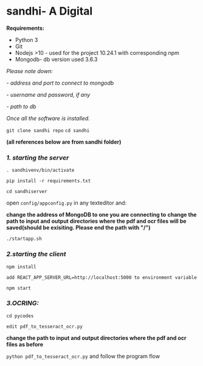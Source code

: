 # sandhi- A Digital 
**Requirements:**
- Python 3
- Git
- Nodejs >10 - used for the project 10.24.1 with corresponding npm
- Mongodb- db version used 3.6.3

*Please note down:*

*- address and port to connect to mongodb*

*- username and password, if any*

*- path to db*


*Once all the software is installed.*

` git clone sandhi repo `
` cd sandhi `

**(all references below are from sandhi folder)**

### *1. starting the server*

`. sandhivenv/bin/activate`

`pip install -r requirements.txt`

`cd sandhiserver`

open `config/appconfig.py` in any texteditor and:

**change the address of MongoDB to one you are connecting to**
**change the path to input and output directories where the pdf and ocr files will be saved(should be exisiting. Please end the path with "/")**

`./startapp.sh`
 
### *2.starting the client*

`npm install`

`add REACT_APP_SERVER_URL=http://localhost:5000 to environment variable`

`npm start`

### *3.OCRING:*
`cd pycodes`

`edit pdf_to_tesseract_ocr.py`

**change the path to input and output directories where the pdf and ocr files  as before**

`python pdf_to_tesseract_ocr.py` and follow the program flow
